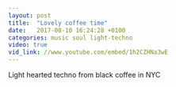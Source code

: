 ```yaml
---
layout: post
title:  "Lovely coffee time"
date:   2017-08-10 16:24:28 +0100
categories: music soul light-techno
video: true
vid_link: //www.youtube.com/embed/1h2CZHNa3wE
---
```


Light hearted techno from black coffee in NYC

